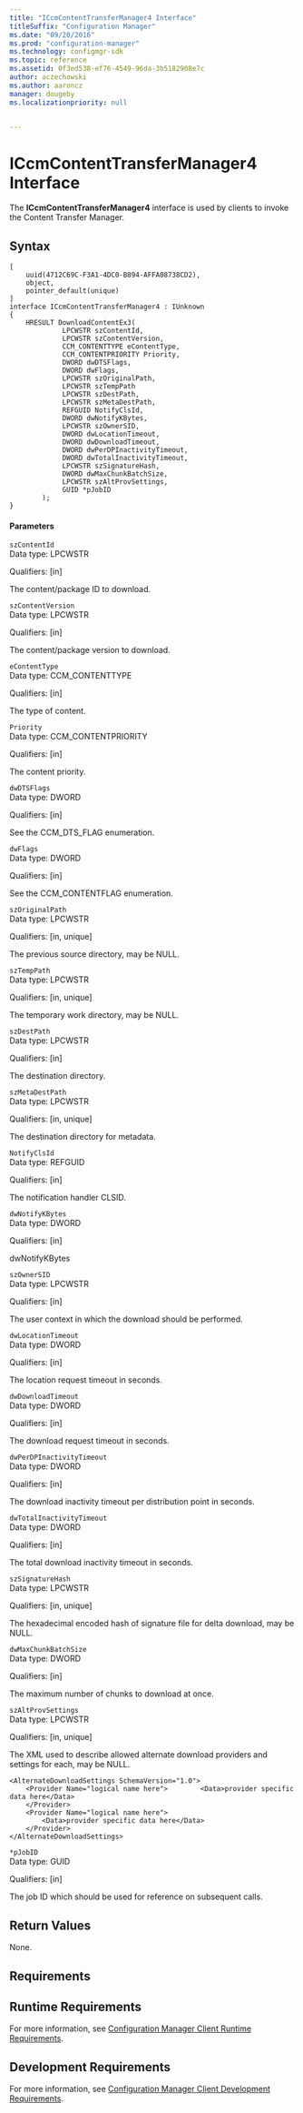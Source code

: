 ```yaml
---
title: "ICcmContentTransferManager4 Interface"
titleSuffix: "Configuration Manager"
ms.date: "09/20/2016"
ms.prod: "configuration-manager"
ms.technology: configmgr-sdk
ms.topic: reference
ms.assetid: 0f3ed538-ef76-4549-96da-3b5182908e7c
author: aczechowski
ms.author: aaroncz
manager: dougeby
ms.localizationpriority: null


---
```

# ICcmContentTransferManager4 Interface
The **ICcmContentTransferManager4** interface is used by clients to invoke the Content Transfer Manager.  

## Syntax  

```  
[  
    uuid(4712C69C-F3A1-4DC0-B894-AFFA08738CD2),   
    object,   
    pointer_default(unique)   
]   
interface ICcmContentTransferManager4 : IUnknown  
{  
    HRESULT DownloadContentEx3(  
             LPCWSTR szContentId,   
             LPCWSTR szContentVersion,   
             CCM_CONTENTTYPE eContentType,   
             CCM_CONTENTPRIORITY Priority,   
             DWORD dwDTSFlags,   
             DWORD dwFlags,   
             LPCWSTR szOriginalPath,   
             LPCWSTR szTempPath  
             LPCWSTR szDestPath,   
             LPCWSTR szMetaDestPath,   
             REFGUID NotifyClsId,   
             DWORD dwNotifyKBytes,   
             LPCWSTR szOwnerSID,   
             DWORD dwLocationTimeout,   
             DWORD dwDownloadTimeout,   
             DWORD dwPerDPInactivityTimeout,   
             DWORD dwTotalInactivityTimeout,   
             LPCWSTR szSignatureHash,   
             DWORD dwMaxChunkBatchSize,   
             LPCWSTR szAltProvSettings,   
             GUID *pJobID  
        );   
}  

```  

#### Parameters  
 `szContentId`  
 Data type: LPCWSTR  

 Qualifiers: [in]  

 The content/package ID to download.  

 `szContentVersion`  
 Data type: LPCWSTR  

 Qualifiers: [in]  

 The content/package version to download.  

 `eContentType`  
 Data type: CCM_CONTENTTYPE  

 Qualifiers: [in]  

 The type of content.

 `Priority`  
 Data type: CCM_CONTENTPRIORITY  

 Qualifiers: [in]  

 The content priority.

 `dwDTSFlags`  
 Data type: DWORD  

 Qualifiers: [in]  

 See the CCM_DTS_FLAG enumeration.  

 `dwFlags`  
 Data type: DWORD  

 Qualifiers: [in]  

 See the CCM_CONTENTFLAG enumeration.  

 `szOriginalPath`  
 Data type: LPCWSTR  

 Qualifiers: [in, unique]  

 The previous source directory, may be NULL.  

 `szTempPath`  
 Data type: LPCWSTR  

 Qualifiers: [in, unique]  

 The temporary work directory, may be NULL.  

 `szDestPath`  
 Data type: LPCWSTR  

 Qualifiers: [in]  

 The destination directory.  

 `szMetaDestPath`  
 Data type: LPCWSTR  

 Qualifiers: [in, unique]  

 The destination directory for metadata.  

 `NotifyClsId`  
 Data type: REFGUID  

 Qualifiers: [in]  

 The notification handler CLSID.  

 `dwNotifyKBytes`  
 Data type: DWORD  

 Qualifiers: [in]  

 dwNotifyKBytes

 `szOwnerSID`  
 Data type: LPCWSTR  

 Qualifiers: [in]  

 The user context in which the download should be performed.  

 `dwLocationTimeout`  
 Data type: DWORD  

 Qualifiers: [in]  

 The location request timeout in seconds.  

 `dwDownloadTimeout`  
 Data type: DWORD  

 Qualifiers: [in]  

 The download request timeout in seconds.  

 `dwPerDPInactivityTimeout`  
 Data type: DWORD  

 Qualifiers: [in]  

 The download inactivity timeout per distribution point in seconds.  

 `dwTotalInactivityTimeout`  
 Data type: DWORD  

 Qualifiers: [in]  

 The total download inactivity timeout in seconds.  

 `szSignatureHash`  
 Data type: LPCWSTR  

 Qualifiers: [in, unique]  

 The hexadecimal encoded hash of signature file for delta download, may be NULL.  

 `dwMaxChunkBatchSize`  
 Data type: DWORD  

 Qualifiers: [in]  

 The maximum number of chunks to download at once.  

 `szAltProvSettings`  
 Data type: LPCWSTR  

 Qualifiers: [in, unique]  

 The XML used to describe allowed alternate download providers and settings for each, may be NULL.  

```  
<AlternateDownloadSettings SchemaVersion="1.0">  
    <Provider Name="logical name here">        <Data>provider specific data here</Data>  
    </Provider>  
    <Provider Name="logical name here">   
        <Data>provider specific data here</Data>  
    </Provider>  
</AlternateDownloadSettings>  

```  

 `*pJobID`  
 Data type: GUID  

 Qualifiers: [in]  

 The job ID which should be used for reference on subsequent calls.  

## Return Values  
 None.  

## Requirements  

## Runtime Requirements  
 For more information, see [Configuration Manager Client Runtime Requirements](../../../../../develop/core/reqs/client-runtime-requirements.md).  

## Development Requirements  
 For more information, see [Configuration Manager Client Development Requirements](../../../../../develop/core/reqs/client-development-requirements.md).  
